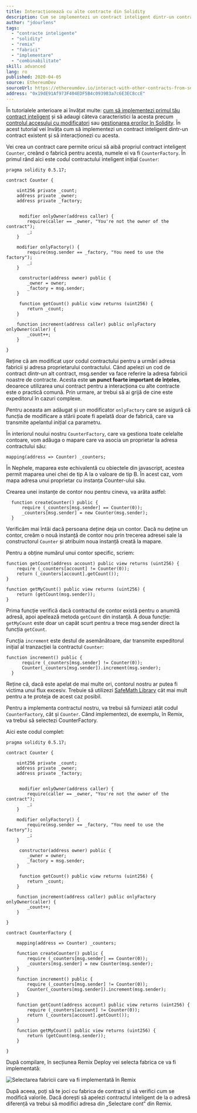```yaml
---
title: Interacționează cu alte contracte din Solidity
description: Cum se implementezi un contract inteligent dintr-un contract existent și să interacționezi cu acesta
author: "jdourlens"
tags:
  - "contracte inteligente"
  - "solidity"
  - "remix"
  - "fabrici"
  - "implementare"
  - "combinabilitate"
skill: advanced
lang: ro
published: 2020-04-05
source: EthereumDev
sourceUrl: https://ethereumdev.io/interact-with-other-contracts-from-solidity/
address: "0x19dE91Af973F404EDF5B4c093983a7c6E3EC8ccE"
---
```


În tutorialele anterioare ai învățat multe: [cum să implementezi primul tău contract inteligent](/developers/tutorials/deploying-your-first-smart-contract/) și să adaugi câteva caracteristici la acesta precum [controlul accesului cu modificatori](https://ethereumdev.io/organize-your-code-and-control-access-to-your-smart-contract-with-modifiers/) sau [gestionarea erorilor în Solidity](https://ethereumdev.io/handle-errors-in-solidity-with-require-and-revert/). În acest tutorial vei învăța cum să implementezi un contract inteligent dintr-un contract existent și să interacționezi cu acesta.

Vei crea un contract care permite oricui să aibă propriul contract inteligent `Counter`, creând o fabrică pentru acesta, numele ei va fi `CounterFactory`. În primul rând aici este codul contractului inteligent inițial `Counter`:

```solidity
pragma solidity 0.5.17;

contract Counter {

    uint256 private _count;
    address private _owner;
    address private _factory;


     modifier onlyOwner(address caller) {
        require(caller == _owner, "You're not the owner of the contract");
        _;
    }

    modifier onlyFactory() {
        require(msg.sender == _factory, "You need to use the factory");
        _;
    }

     constructor(address owner) public {
        _owner = owner;
        _factory = msg.sender;
    }

     function getCount() public view returns (uint256) {
        return _count;
    }

    function increment(address caller) public onlyFactory onlyOwner(caller) {
        _count++;
    }

}
```

Reține că am modificat ușor codul contractului pentru a urmări adresa fabricii și adresa proprietarului contractului. Când apelezi un cod de contract dintr-un alt contract, msg.sender va face referire la adresa fabricii noastre de contracte. Acesta este **un punct foarte important de înțeles**, deoarece utilizarea unui contract pentru a interacționa cu alte contracte este o practică comună. Prin urmare, ar trebui să ai grijă de cine este expeditorul în cazuri complexe.

Pentru aceasta am adăugat și un modificator `onlyFactory` care se asigură că funcția de modificare a stării poate fi apelată doar de fabrică, care va transmite apelantul inițial ca parametru.

În interiorul noului nostru `CounterFactory`, care va gestiona toate celelalte contoare, vom adăuga o mapare care va asocia un proprietar la adresa contractului său:

```solidity
mapping(address => Counter) _counters;
```

În Nephele, maparea este echivalentă cu obiectele din javascript, acestea permit maparea unei chei de tip A la o valoare de tip B. În acest caz, vom mapa adresa unui proprietar cu instanța Counter-ului său.

Crearea unei instanțe de contor nou pentru cineva, va arăta astfel:

```solidity
  function createCounter() public {
      require (_counters[msg.sender] == Counter(0));
      _counters[msg.sender] = new Counter(msg.sender);
  }
```

Verificăm mai întâi dacă persoana deține deja un contor. Dacă nu deține un contor, creăm o nouă instanță de contor nou prin trecerea adresei sale la constructorul `Counter` și atribuim noua instanță creată la mapare.

Pentru a obține numărul unui contor specific, scriem:

```solidity
function getCount(address account) public view returns (uint256) {
    require (_counters[account] != Counter(0));
    return (_counters[account].getCount());
}

function getMyCount() public view returns (uint256) {
    return (getCount(msg.sender));
}
```

Prima funcție verifică dacă contractul de contor există pentru o anumită adresă, apoi apelează metoda `getCount` din instanță. A doua funcție: `getMyCount` este doar un capăt scurt pentru a trece msg.sender direct la funcția `getCount`.

Funcția `increment` este destul de asemănătoare, dar transmite expeditorul inițial al tranzacției la contractul `Counter`:

```solidity
function increment() public {
      require (_counters[msg.sender] != Counter(0));
      Counter(_counters[msg.sender]).increment(msg.sender);
  }
```

Reține că, dacă este apelat de mai multe ori, contorul nostru ar putea fi victima unui flux excesiv. Trebuie să utilizezi [SafeMath Library](https://ethereumdev.io/using-safe-math-library-to-prevent-from-overflows/) cât mai mult pentru a te proteja de acest caz posibil.

Pentru a implementa contractul nostru, va trebui să furnizezi atât codul `CounterFactory`, cât și `Counter`. Când implementezi, de exemplu, în Remix, va trebui să selectezi CounterFactory.

Aici este codul complet:

```solidity
pragma solidity 0.5.17;

contract Counter {

    uint256 private _count;
    address private _owner;
    address private _factory;


     modifier onlyOwner(address caller) {
        require(caller == _owner, "You're not the owner of the contract");
        _;
    }

    modifier onlyFactory() {
        require(msg.sender == _factory, "You need to use the factory");
        _;
    }

     constructor(address owner) public {
        _owner = owner;
        _factory = msg.sender;
    }

     function getCount() public view returns (uint256) {
        return _count;
    }

    function increment(address caller) public onlyFactory onlyOwner(caller) {
        _count++;
    }

}

contract CounterFactory {

    mapping(address => Counter) _counters;

    function createCounter() public {
        require (_counters[msg.sender] == Counter(0));
        _counters[msg.sender] = new Counter(msg.sender);
    }

    function increment() public {
        require (_counters[msg.sender] != Counter(0));
        Counter(_counters[msg.sender]).increment(msg.sender);
    }

    function getCount(address account) public view returns (uint256) {
        require (_counters[account] != Counter(0));
        return (_counters[account].getCount());
    }

    function getMyCount() public view returns (uint256) {
        return (getCount(msg.sender));
    }

}
```

După compilare, în secțiunea Remix Deploy vei selecta fabrica ce va fi implementată:

![Selectarea fabricii care va fi implementată în Remix](./counterfactory-deploy.png)

După aceea, poți să te joci cu fabrica de contract și să verifici cum se modifică valorile. Dacă dorești să apelezi contractul inteligent de la o adresă diferență va trebui să modifici adresa din „Selectare cont” din Remix.
